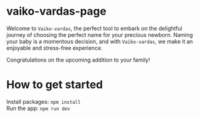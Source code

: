 # vaiko-vardas-page

Welcome to `Vaiko-vardas`, the perfect tool to embark on the delightful journey of choosing the perfect name for your precious newborn. Naming your baby is a momentous decision, and with `Vaiko-vardas`, we make it an enjoyable and stress-free experience.

Congratulations on the upcoming addition to your family!

# How to get started

Install packages: `npm install`  
Run the app: `npm run dev`
